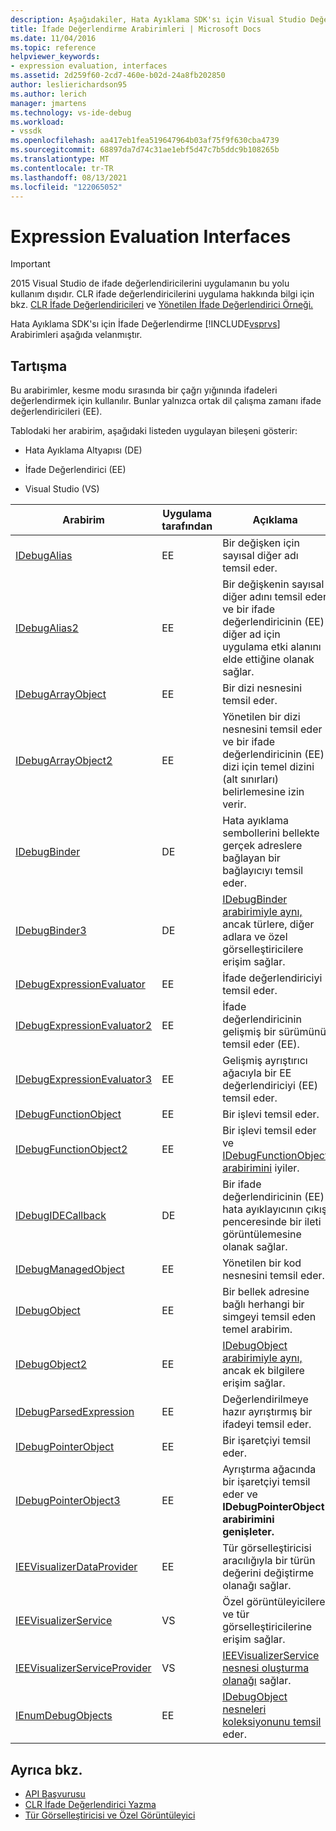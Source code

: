 ```yaml
---
description: Aşağıdakiler, Hata Ayıklama SDK'sı için Visual Studio Değerlendirme Arabirimleridir.
title: İfade Değerlendirme Arabirimleri | Microsoft Docs
ms.date: 11/04/2016
ms.topic: reference
helpviewer_keywords:
- expression evaluation, interfaces
ms.assetid: 2d259f60-2cd7-460e-b02d-24a8fb202850
author: leslierichardson95
ms.author: lerich
manager: jmartens
ms.technology: vs-ide-debug
ms.workload:
- vssdk
ms.openlocfilehash: aa417eb1fea519647964b03af75f9f630cba4739
ms.sourcegitcommit: 68897da7d74c31ae1ebf5d47c7b5ddc9b108265b
ms.translationtype: MT
ms.contentlocale: tr-TR
ms.lasthandoff: 08/13/2021
ms.locfileid: "122065052"
---
```

# <a name="expression-evaluation-interfaces"></a>Expression Evaluation Interfaces
> [!IMPORTANT]
> 2015 Visual Studio de ifade değerlendiricilerini uygulamanın bu yolu kullanım dışıdır. CLR ifade değerlendiricilerini uygulama hakkında bilgi için bkz. [CLR İfade Değerlendiricileri](https://github.com/Microsoft/ConcordExtensibilitySamples/wiki/CLR-Expression-Evaluators) ve [Yönetilen İfade Değerlendirici Örneği.](https://github.com/Microsoft/ConcordExtensibilitySamples/wiki/Managed-Expression-Evaluator-Sample)

 Hata Ayıklama SDK'sı için İfade Değerlendirme [!INCLUDE[vsprvs](../../../code-quality/includes/vsprvs_md.md)] Arabirimleri aşağıda velanmıştır.

## <a name="discussion"></a>Tartışma
 Bu arabirimler, kesme modu sırasında bir çağrı yığınında ifadeleri değerlendirmek için kullanılır. Bunlar yalnızca ortak dil çalışma zamanı ifade değerlendiricileri (EE).

 Tablodaki her arabirim, aşağıdaki listeden uygulayan bileşeni gösterir:

- Hata Ayıklama Altyapısı (DE)

- İfade Değerlendirici (EE)

- Visual Studio (VS)

|Arabirim|Uygulama tarafından|Açıklama|
|---------------|--------------------|-----------------|
|[IDebugAlias](../../../extensibility/debugger/reference/idebugalias.md)|EE|Bir değişken için sayısal diğer adı temsil eder.|
|[IDebugAlias2](../../../extensibility/debugger/reference/idebugalias2.md)|EE|Bir değişkenin sayısal diğer adını temsil eder ve bir ifade değerlendiricinin (EE) diğer ad için uygulama etki alanını elde ettiğine olanak sağlar.|
|[IDebugArrayObject](../../../extensibility/debugger/reference/idebugarrayobject.md)|EE|Bir dizi nesnesini temsil eder.|
|[IDebugArrayObject2](../../../extensibility/debugger/reference/idebugarrayobject2.md)|EE|Yönetilen bir dizi nesnesini temsil eder ve bir ifade değerlendiricinin (EE) dizi için temel dizini (alt sınırları) belirlemesine izin verir.|
|[IDebugBinder](../../../extensibility/debugger/reference/idebugbinder.md)|DE|Hata ayıklama sembollerini bellekte gerçek adreslere bağlayan bir bağlayıcıyı temsil eder.|
|[IDebugBinder3](../../../extensibility/debugger/reference/idebugbinder3.md)|DE|[IDebugBinder arabirimiyle aynı,](../../../extensibility/debugger/reference/idebugbinder.md) ancak türlere, diğer adlara ve özel görselleştiricilere erişim sağlar.|
|[IDebugExpressionEvaluator](../../../extensibility/debugger/reference/idebugexpressionevaluator.md)|EE|İfade değerlendiriciyi temsil eder.|
|[IDebugExpressionEvaluator2](../../../extensibility/debugger/reference/idebugexpressionevaluator2.md)|EE|İfade değerlendiricinin gelişmiş bir sürümünü temsil eder (EE).|
|[IDebugExpressionEvaluator3](../../../extensibility/debugger/reference/idebugexpressionevaluator3.md)|EE|Gelişmiş ayrıştırıcı ağacıyla bir EE değerlendiriciyi (EE) temsil eder.|
|[IDebugFunctionObject](../../../extensibility/debugger/reference/idebugfunctionobject.md)|EE|Bir işlevi temsil eder.|
|[IDebugFunctionObject2](../../../extensibility/debugger/reference/idebugfunctionobject2.md)|EE|Bir işlevi temsil eder ve [IDebugFunctionObject arabirimini](../../../extensibility/debugger/reference/idebugfunctionobject.md) iyiler.|
|[IDebugIDECallback](../../../extensibility/debugger/reference/idebugidecallback.md)|DE|Bir ifade değerlendiricinin (EE) hata ayıklayıcının çıkış penceresinde bir ileti görüntülemesine olanak sağlar.|
|[IDebugManagedObject](../../../extensibility/debugger/reference/idebugmanagedobject.md)|EE|Yönetilen bir kod nesnesini temsil eder.|
|[IDebugObject](../../../extensibility/debugger/reference/idebugobject.md)|EE|Bir bellek adresine bağlı herhangi bir simgeyi temsil eden temel arabirim.|
|[IDebugObject2](../../../extensibility/debugger/reference/idebugobject2.md)|EE|[IDebugObject arabirimiyle aynı,](../../../extensibility/debugger/reference/idebugobject.md) ancak ek bilgilere erişim sağlar.|
|[IDebugParsedExpression](../../../extensibility/debugger/reference/idebugparsedexpression.md)|EE|Değerlendirilmeye hazır ayrıştırmış bir ifadeyi temsil eder.|
|[IDebugPointerObject](../../../extensibility/debugger/reference/idebugpointerobject.md)|EE|Bir işaretçiyi temsil eder.|
|[IDebugPointerObject3](../../../extensibility/debugger/reference/idebugpointerobject3.md)|EE|Ayrıştırma ağacında bir işaretçiyi temsil eder ve **IDebugPointerObject arabirimini genişleter.**|
|[IEEVisualizerDataProvider](../../../extensibility/debugger/reference/ieevisualizerdataprovider.md)|EE|Tür görselleştiricisi aracılığıyla bir türün değerini değiştirme olanağı sağlar.|
|[IEEVisualizerService](../../../extensibility/debugger/reference/ieevisualizerservice.md)|VS|Özel görüntüleyicilere ve tür görselleştiricilerine erişim sağlar.|
|[IEEVisualizerServiceProvider](../../../extensibility/debugger/reference/ieevisualizerserviceprovider.md)|VS|[IEEVisualizerService nesnesi oluşturma olanağı](../../../extensibility/debugger/reference/ieevisualizerservice.md) sağlar.|
|[IEnumDebugObjects](../../../extensibility/debugger/reference/ienumdebugobjects.md)|EE|[IDebugObject nesneleri koleksiyonunu temsil](../../../extensibility/debugger/reference/idebugobject.md) eder.|

## <a name="see-also"></a>Ayrıca bkz.
- [API Başvurusu](../../../extensibility/debugger/reference/api-reference-visual-studio-debugging.md)
- [CLR İfade Değerlendirici Yazma](../../../extensibility/debugger/writing-a-common-language-runtime-expression-evaluator.md)
- [Tür Görselleştiricisi ve Özel Görüntüleyici](../../../extensibility/debugger/type-visualizer-and-custom-viewer.md)
